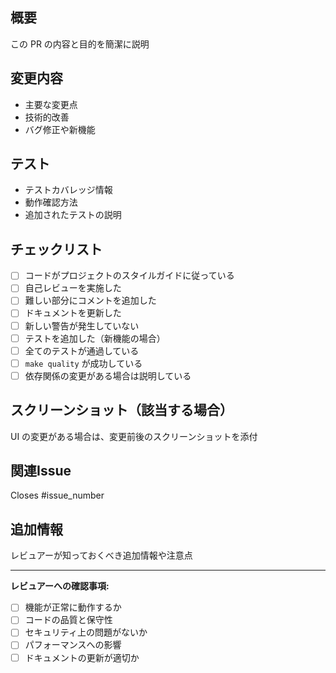 ## 概要

この PR の内容と目的を簡潔に説明

## 変更内容

- 主要な変更点
- 技術的改善
- バグ修正や新機能

## テスト

- テストカバレッジ情報
- 動作確認方法
- 追加されたテストの説明

## チェックリスト

- [ ] コードがプロジェクトのスタイルガイドに従っている
- [ ] 自己レビューを実施した
- [ ] 難しい部分にコメントを追加した
- [ ] ドキュメントを更新した
- [ ] 新しい警告が発生していない
- [ ] テストを追加した（新機能の場合）
- [ ] 全てのテストが通過している
- [ ] `make quality` が成功している
- [ ] 依存関係の変更がある場合は説明している

## スクリーンショット（該当する場合）

UI の変更がある場合は、変更前後のスクリーンショットを添付

## 関連Issue

Closes #issue_number

## 追加情報

レビュアーが知っておくべき追加情報や注意点

---

**レビュアーへの確認事項:**
- [ ] 機能が正常に動作するか
- [ ] コードの品質と保守性
- [ ] セキュリティ上の問題がないか
- [ ] パフォーマンスへの影響
- [ ] ドキュメントの更新が適切か